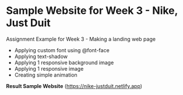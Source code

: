 # Sample Website for Week 3 - Nike, Just Duit

Assignment Example for Week 3 - Making a landing web page

- Applying custom font using @font-face
- Applying text-shadow
- Applying 1 responsive background image
- Applying 1 responsive image
- Creating simple animation

**Result Sample Website** 
(https://nike-justduit.netlify.app)